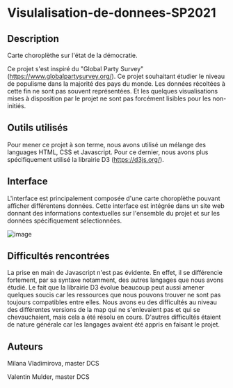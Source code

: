 # Visulalisation-de-donnees-SP2021

## Description

Carte choroplèthe sur l'état de la démocratie.

Ce projet s'est inspiré du "Global Party Survey" (https://www.globalpartysurvey.org/). Ce projet souhaitant étudier le niveau de populisme dans la majorité des pays du monde. Les données récoltées à cette fin ne sont pas souvent représentées. Et les quelques visualisations mises à disposition par le projet ne sont pas forcément lisibles pour les non-initiés.

## Outils utilisés

Pour mener ce projet à son terme, nous avons utilisé un mélange des languages HTML, CSS et Javascript. Pour ce dernier, nous avons plus spécifiquement utilisé la librairie D3 (https://d3js.org/).

## Interface

L'interface est principalement composée d'une carte choroplèthe pouvant afficher différentens données. Cette interface est intégrée dans un site web donnant des informations contextuelles sur l'ensemble du projet et sur les données spécifiquement sélectionnées.

![image](https://user-images.githubusercontent.com/81250250/121051520-d157c700-c7b9-11eb-9486-40e4fd563156.png)


## Difficultés rencontrées

La prise en main de Javascript n'est pas évidente. En effet, il se différencie fortement, par sa syntaxe notamment, des autres langages que nous avons étudié. Le fait que la librairie D3 évolue beaucoup peut aussi amener quelques soucis car les ressources que nous pouvons trouver ne sont pas toujours compatibles entre elles. 
Nous avons eu des difficultés au niveau des différentes versions de la map qui ne s'enlevaient pas et qui se chevauchaient, mais cela a été résolu en cours. D'autres difficultés étaient de nature générale car les langages avaient été appris en faisant le projet. 

## Auteurs

Milana Vladimirova, master DCS

Valentin Mulder, master DCS
